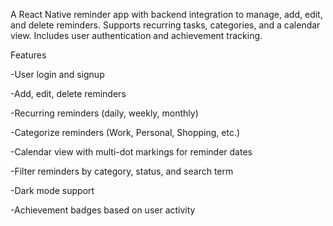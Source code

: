 A React Native reminder app with backend integration to manage, add, edit, and delete reminders. Supports recurring tasks, categories, and a calendar view. Includes user authentication and achievement tracking.

Features

-User login and signup

-Add, edit, delete reminders

-Recurring reminders (daily, weekly, monthly)

-Categorize reminders (Work, Personal, Shopping, etc.)

-Calendar view with multi-dot markings for reminder dates

-Filter reminders by category, status, and search term

-Dark mode support

-Achievement badges based on user activity
